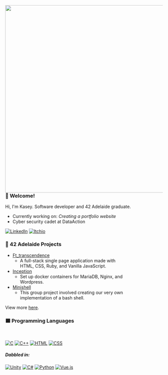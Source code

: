 <img src="https://media0.giphy.com/media/v1.Y2lkPTc5MGI3NjExcXNjM3ExdjRudnpvNWRmYWRwczRtNmhsczRsMzd2bjR2aDZydnR2OSZlcD12MV9pbnRlcm5hbF9naWZfYnlfaWQmY3Q9Zw/IeSXccYMz3K4U/giphy.gif" align=right height="600">

<div align=left>

  ### 🔷 Welcome!

  Hi, I'm Kasey. Software developer and 42 Adelaide graduate.

 * Currently working on: <i>Creating a portfolio website</i>
 * Cyber security cadet at DataAction

  [![LinkedIn](https://img.shields.io/badge/linkedin-%230077B5.svg?style=for-the-badge&logo=linkedin&logoColor=white)](https://www.linkedin.com/in/kaseybrice/)
  [![Itchio](https://img.shields.io/badge/Itch.io-FA5C5C?style=for-the-badge&logo=itchdotio&logoColor=white)](https://k-42.itch.io/)
  <!-- [![Instagram](https://img.shields.io/badge/Instagram-%23E4405F.svg?style=for-the-badge&logo=Instagram&logoColor=white)](https://www.instagram.com/kaseypsbrice/) -->

  ### 📘 42 Adelaide Projects

  * <a href="https://github.com/kaseypsbrice/ft_transcendence">Ft_transcendence</a>
    * A full-stack single page application made with <br>HTML, CSS, Ruby, and Vanilla JavaScript.
  * <a href="https://github.com/kaseypsbrice/Inception">Inception</a>
    * Set up docker containers for MariaDB, Nginx, and <br>Wordpress.
  * <a href="https://github.com/kaseypsbrice/Minishell">Minishell</a>
    * This group project involved creating our very own<br> implementation of a bash shell.

  View more <a href="https://github.com/kaseypsbrice/42-Cursus">here</a>.

</div>

<!-- ### 🔻 Personal Projects -->

### 🟦 Programming Languages
<br>

[![C](https://img.shields.io/badge/C-00599C?style=for-the-badge&logo=c&logoColor=white)]()
[![C++](https://img.shields.io/badge/C%2B%2B-00599C?style=for-the-badge&logo=c%2B%2B&logoColor=white)]()
[![HTML](https://img.shields.io/badge/HTML5-E34F26?style=for-the-badge&logo=html5&logoColor=white)]()
[![CSS](https://img.shields.io/badge/CSS-239120?&style=for-the-badge&logo=css3&logoColor=white)]()

##### Dabbled in:<br>

[![Unity](https://img.shields.io/badge/Unity-100000?style=for-the-badge&logo=unity&logoColor=white)]()
[![C#](https://img.shields.io/badge/C%23-239120?style=for-the-badge&logo=c-sharp&logoColor=white)]()
[![Python](https://img.shields.io/badge/Python-14354C?style=for-the-badge&logo=python&logoColor=white)]()
[![Vue.js](https://img.shields.io/badge/vuejs-%2335495e.svg?style=for-the-badge&logo=vuedotjs&logoColor=%234FC08D)]()
